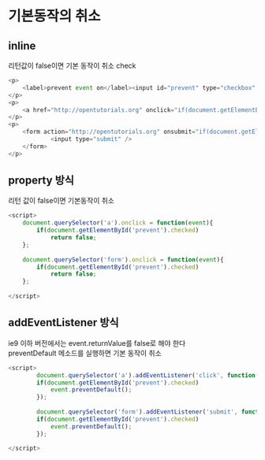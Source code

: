 # 기본동작의 취소

## inline

리턴값이 false이면 기본 동작이 취소 check

```javascript
<p>
    <label>prevent event on</label><input id="prevent" type="checkbox" name="eventprevent" value="on" />
</p>
<p>
    <a href="http://opentutorials.org" onclick="if(document.getElementById('prevent').checked) return false;">opentutorials</a>
</p>
<p>
    <form action="http://opentutorials.org" onsubmit="if(document.getElementById('prevent').checked) return false;">
            <input type="submit" />
    </form>
</p>
```

## property 방식

리턴 값이 false이면 기본동작이 취소

```javascript
<script>
    document.querySelector('a').onclick = function(event){
        if(document.getElementById('prevent').checked)
            return false;
    };
     
    document.querySelector('form').onclick = function(event){
        if(document.getElementById('prevent').checked)
            return false;
    };
 
</script>
```

## addEventListener 방식

ie9 이하 버전에서는 event.returnValue를 false로 해야 한다  
preventDefault 메소드를 실행하면 기본 동작이 취소

```javascript
<script>
        document.querySelector('a').addEventListener('click', function(event){
        if(document.getElementById('prevent').checked)
            event.preventDefault();
        });
             
        document.querySelector('form').addEventListener('submit', function(event){
        if(document.getElementById('prevent').checked)
            event.preventDefault();
        });
 
</script>
```

